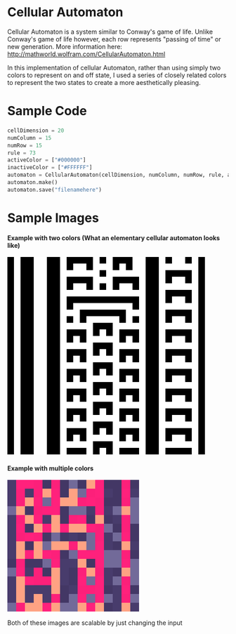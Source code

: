 # Cellular Automaton

Cellular Automaton is a system similar to Conway's game of life. Unlike Conway's game of life however, each row represents "passing of time" or new generation. More information here: http://mathworld.wolfram.com/CellularAutomaton.html

In this implementation of cellular Automaton, rather than using simply two colors to represent on and off state, I used a series of closely related colors to represent the two states to create a more aesthetically pleasing.

# Sample Code
```python
cellDimension = 20
numColumn = 15
numRow = 15
rule = 73
activeColor = ["#000000"]
inactiveColor = ["#FFFFFF"]
automaton = CellularAutomaton(cellDimension, numColumn, numRow, rule, activeColor, inactiveColor)
automaton.make()
automaton.save("filenamehere")
```

# Sample Images
#### Example with two colors (What an elementary cellular automaton looks like)
![screenshot](https://github.com/shonihei/Cellular-Automaton/blob/master/sampleimages/bw.jpg)
#### Example with multiple colors
![screenshot](https://github.com/shonihei/Cellular-Automaton/blob/master/sampleimages/73Enlarged.jpg)

Both of these images are scalable by just changing the input
